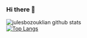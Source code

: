 ### Hi there 👋
![julesbozouklian github stats](https://github-readme-stats.vercel.app/api?username=julesbozouklian&show_icons=true&theme=tokyonight)  
[![Top Langs](https://github-readme-stats.vercel.app/api/top-langs/?username=julesbozouklian&show_icons=true&theme=tokyonight)](https://github.com/anuraghazra/github-readme-stats)
